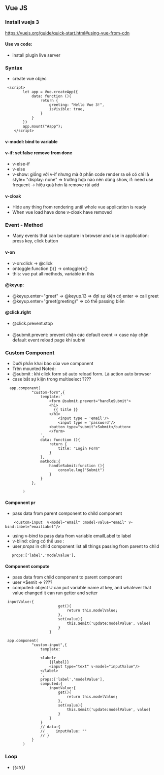 ## Vue JS
### Install vuejs 3
https://vuejs.org/guide/quick-start.html#using-vue-from-cdn
#### Use vs code: 
- install plugin live server
### Syntax
- create vue objec
```
 <script>
        let app = Vue.createApp({
            data: function (){
                return {
                    greeting: "Hello Vue 3!",
                    isVisible: true,
                }
            }
        })
        app.mount("#app");
    </script>
```
#### v-model: bind to variable
#### v-if: set false remove from done
- v-else-if
- v-else
- v-show: giống với v-if nhưng mà ở phần code render ra sẽ có chỉ là style= "display: none"
=> trường hợp nào nên dùng show, if: need use frequent -> hiệu quả hơn là remove rùi add
#### v-cloak
- Hide any thing from rendering until whole vue application is ready
- When vue load have done v-cloak have removed
### Event - Method
- Many events that can be capture in browser and use in application: press key, click button 
#### v-on
- v-on:click -> @click 
- ontoggle:function (){} -> ontoggle(){}
- this: vue put all methods, variable in this
#### @keyup:
- @keyup.enter="greet" -> @keyup.13 => đợi sự kiện có enter => call greet
- @keyup.enter="greet(greeting)" => có thể passing biến
#### @click.right
- @click.prevent.stop
####
- @submit.prevent: prevent chặn các default event -> case này chặn default event reload page khi submi
### Custom Component 
- Dưới phần khai báo của vue component 
- Trên mounted
Noted: 
- @submit : khi click form sẽ auto reload form. Là action auto browser
- case bắt sự kiện trong multiselect ????
```
  app.component(
            "custom-form",{
                template:`
                    <form @submit.prevent="handleSubmit">
                    <h1>
                      {{ title }}
                    </h1>
                        <input type = 'email'/>
                        <input type = 'password'/>
                    <button type="submit">Submit</button>
                    </form>
                `,
                data: function (){
                    return {
                        title: "Login Form"
                    }
                },
                methods:{
                    handleSubmit:function (){
                        console.log("Submit")
                    }
                }
            },

        )
```

#### Component pr
- pass data from parent component to child component
```
    <custom-input  v-model="email" :model-value="email" v-bind:label="emailLabel"/>
```
- using v-bind to pass data from variable emailLabel to label
- v-blind: cũng có thể use :
- user *props* in child component list all things passing from parent to child
```
   props:['label','modelValue'],
```
#### Component compute
- pass data from child component to parent component
- user *$emit => ????
- computed: object U can put variable name at key, and whatever that value changed it can run getter and setter
```
 inputValue:{
                        get(){
                            return this.modelValue;
                        },
                        set(value){
                            this.$emit('update:modelValue', value)
                        }
                    }
```
```
 app.component(
            "custom-input",{
                template:
                    `
                <label>
                    {{label}}
                    <input type="text" v-model="inputValue"/>
                </label>
                `,
                props:['label','modelValue'],
                computed:{
                    inputValue:{
                        get(){
                            return this.modelValue;
                        },
                        set(value){
                            this.$emit('update:modelValue', value)
                        }
                    }
                }
                // data:{
                //     inputValue: ""
                // }
            }
        )
```
### Loop 
- *<p v-for="str in inputs" > {{str}}</p>*



